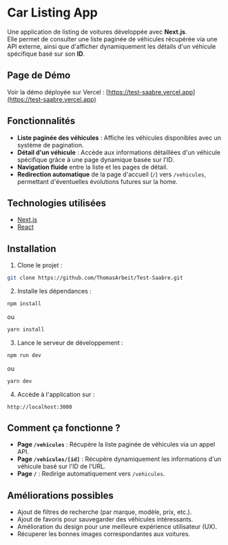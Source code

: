 # Car Listing App

Une application de listing de voitures développée avec **Next.js**.  
Elle permet de consulter une liste paginée de véhicules récupérée via une API externe, ainsi que d'afficher dynamiquement les détails d'un véhicule spécifique basé sur son **ID**.


## Page de Démo

Voir la démo déployée sur Vercel :
[https://test-saabre.vercel.app](https://test-saabre.vercel.app)


## Fonctionnalités

- **Liste paginée des véhicules** : Affiche les véhicules disponibles avec un système de pagination.
- **Détail d'un véhicule** : Accède aux informations détaillées d'un véhicule spécifique grâce à une page dynamique basée sur l'ID.
- **Navigation fluide** entre la liste et les pages de détail.
- **Redirection automatique** de la page d'accueil (`/`) vers `/vehicules`, permettant d'éventuelles évolutions futures sur la home.

## Technologies utilisées

- [Next.js](https://nextjs.org/)
- [React](https://react.dev/)

## Installation

1. Clone le projet :

```bash
git clone https://github.com/ThomasArbeit/Test-Saabre.git
```

2. Installe les dépendances :

```bash
npm install
```

ou

```bash
yarn install
```

3. Lance le serveur de développement :

```bash
npm run dev
```

ou

```bash
yarn dev
```

4. Accède à l'application sur :

```
http://localhost:3000
```

## Comment ça fonctionne ?

- **Page `/vehicules`** : Récupère la liste paginée de véhicules via un appel API.
- **Page `/vehicules/[id]`** : Récupère dynamiquement les informations d'un véhicule basé sur l'ID de l'URL.
- **Page `/`** : Redirige automatiquement vers `/vehicules`.

## Améliorations possibles

- Ajout de filtres de recherche (par marque, modèle, prix, etc.).
- Ajout de favoris pour sauvegarder des véhicules intéressants.
- Amélioration du design pour une meilleure expérience utilisateur (UX).
- Récuperer les bonnes images correspondantes aux voitures.

